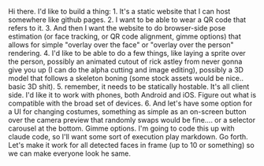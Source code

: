Hi there. I'd like to build a thing: 1. It's a static website that I can host somewhere like github pages. 2. I want to be able to wear a QR code that refers to it. 3. And then I want the website to do browser-side pose estimation (or face tracking, or QR code alignment, gimme options) that allows for simple "overlay over the face" or "overlay over the person" rendering. 4. I'd like to be able to do a few things, like laying a sprite over the person, possibly an animated cutout of rick astley from never gonna give you up (I can do the alpha cutting and image editing), possibly a 3D model that follows a skeleton boning (some stock assets would be nice.. basic 3D shit). 5. remember, it needs to be statically hostable. It's all client side. I'd like it to work with phones, both Android and iOS. Figure out what is compatible with the broad set of devices. 6. And let's have some option for a UI for changing costumes, something as simple as an on-screen button over the camera preview that randomly swaps would be fine.... or a selector carousel at the bottom. Gimme options. I'm going to code this up with claude code, so I'll want some sort of execution play markdown. Go forth. Let's make it work for all detected faces in frame (up to 10 or something) so we can make everyone look he same.
